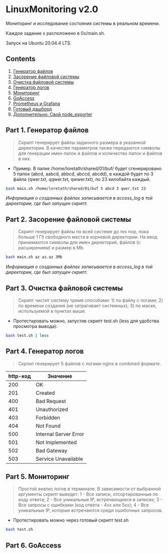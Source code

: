 # LinuxMonitoring v2.0

Мониторинг и исследование состояния системы в реальном времени.

Каждое задание x расположено в 0x/main.sh.

Запуск на Ubuntu 20.04.4 LTS.

## Contents

1. [Генератор файлов](#part-1-генератор-файлов)  
2. [Засорение файловой системы](#part-2-засорение-файловой-системы)  
3. [Очистка файловой системы](#part-3-очистка-файловой-системы)  
4. [Генератор логов](#part-4-генератор-логов)  
5. [Мониторинг](#part-5-мониторинг)  
6. [GoAccess](#part-6-goaccess)  
7. [Prometheus и Grafana](#part-7-prometheus-и-grafana)  
8. [Готовый дашборд](#part-8-готовый-дашборд)  
9. [Дополнительно. Свой node_exporter](#part-9-дополнительно-свой-node_exporter)  

## Part 1. Генератор файлов

> Скрипт генерирует файлы заданного размера в указанной директории. В качестве параметров также передаются символы для генерации имен папок и файлов и количество папок и файлов в них.

- Пример. В папке /home/loretath/shared/01/buf/ будет сгенерировано 5 папок (abcd, aabcd, abbcd, abccd, abcdd), в каждой будет по 3 файла (qwer.txt, qqwer.txt, qwwer.txt), по 23 килобайта каждый.

```bash
bash main.sh /home/loretath/shared/01/buf 5 abcd 3 qwer.txt 23
```

_Информация о созданных файлах записывается в access_log в той директории, где был запущен скрипт._

## Part 2. Засорение файловой системы

> Скрипт генерирует файлы по всей системе до тех пор, пока больше 1 Гб свободного места в корневой директории. На ввод принимаются символы для имен директорий, файлов (с расширением) и размер в Mb. 

```sh
bash main.sh az az.az 3Mb
```
_Информация о созданных файлах записывается в access_log в той директории, где был запущен скрипт._

## Part 3. Очистка файловой системы

> Скрипт чистит систему тремя способами: 1) по файлу с логами; 2) по времени создания (не затрагивает системных); 3) по маске, используемой в пунктах выше.

- Протестировать можно, запустив скрипт test.sh (less для удобства просмотра вывода):

```sh
bash test.sh | less
```

## Part 4. Генератор логов

> Скрпит генерирует 5 файлов с логами nginx в combined формате.

|http-код| Значение |
|--|--|
|200|OK|
|201|Created|
|400|Bad Request|
|401|Unauthorized|
|403|Forbidden|
|404|Not Found|
|500|Internal Server Error|
|501|Not Implemented|
|502|Bad Gateway|
|503|Service Unavailable|

## Part 5. Мониторинг

> Простой анализ логов в терминале. В зависимости от выбранной аргументы скрипт выведет: 
1 - Все записи, отсортированные по коду ответа;
2 - Все уникальные IP, встречающиеся в записях;
3 - Все запросы с ошибками (код ответа - 4хх или 5хх);
4 - Все уникальные IP, которые встречаются среди ошибочных запросов.



- Протестировать можно через готовый скрипт test.sh

```sh
bash test.sh
```

## Part 6. **GoAccess**